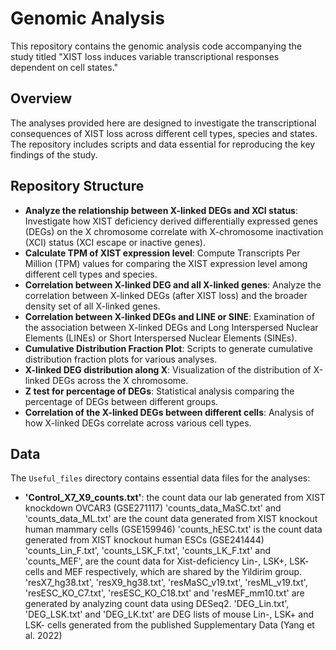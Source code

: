 # Genomic Analysis

This repository contains the genomic analysis code accompanying the study titled "XIST loss induces variable transcriptional responses dependent on cell states."

## Overview

The analyses provided here are designed to investigate the transcriptional consequences of XIST loss across different cell types, species and states. The repository includes scripts and data essential for reproducing the key findings of the study.

## Repository Structure

- **Analyze the relationship between X-linked DEGs and XCI status**: Investigate how XIST deficiency derived differentially expressed genes (DEGs) on the X chromosome correlate with X-chromosome inactivation (XCI) status (XCI escape or inactive genes).
- **Calculate TPM of XIST expression level**: Compute Transcripts Per Million (TPM) values for comparing the XIST expression level among different cell types and species.
- **Correlation between X-linked DEG and all X-linked genes**: Analyze the correlation between X-linked DEGs (after XIST loss) and the broader density set of all X-linked genes.
- **Correlation between X-linked DEGs and LINE or SINE**: Examination of the association between X-linked DEGs and Long Interspersed Nuclear Elements (LINEs) or Short Interspersed Nuclear Elements (SINEs).
- **Cumulative Distribution Fraction Plot**: Scripts to generate cumulative distribution fraction plots for various analyses.
- **X-linked DEG distribution along X**: Visualization of the distribution of X-linked DEGs across the X chromosome.
- **Z test for percentage of DEGs**: Statistical analysis comparing the percentage of DEGs between different groups.
- **Correlation of the X-linked DEGs between different cells**: Analysis of how X-linked DEGs correlate across various cell types.

## Data

The `Useful_files` directory contains essential data files for the analyses:

- **'Control_X7_X9_counts.txt'**: the count data our lab generated from XIST knockdown OVCAR3 (GSE271117)
'counts_data_MaSC.txt' and 'counts_data_ML.txt' are the count data generated from XIST knockout human mammary cells (GSE159946)
'counts_hESC.txt' is the count data generated from XIST knockout human ESCs (GSE241444)
'counts_Lin_F.txt', 'counts_LSK_F.txt', 'counts_LK_F.txt' and 'counts_MEF', are the count data for Xist-deficiency Lin-, LSK+, LSK- cells and MEF respectively, which are shared by the Yildirim group.
'resX7_hg38.txt', 'resX9_hg38.txt', 'resMaSC_v19.txt', 'resML_v19.txt', 'resESC_KO_C7.txt', 'resESC_KO_C18.txt' and 'resMEF_mm10.txt' are generated by analyzing count data using DESeq2.
'DEG_Lin.txt', 'DEG_LSK.txt' and 'DEG_LK.txt' are DEG lists of mouse Lin-, LSK+ and LSK- cells generated from the published Supplementary Data (Yang et al. 2022)


